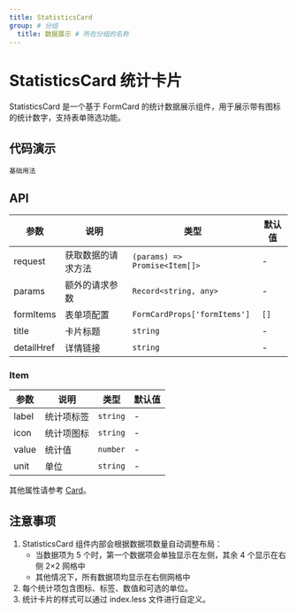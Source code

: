 ```yaml
---
title: StatisticsCard
group: # 分组
  title: 数据展示 # 所在分组的名称
---
```


# StatisticsCard 统计卡片

StatisticsCard 是一个基于 FormCard 的统计数据展示组件，用于展示带有图标的统计数字，支持表单筛选功能。

## 代码演示

<code src="./demo/base.tsx" description="基础用法">基础用法</code>

## API

| 参数       | 说明               | 类型                          | 默认值 |
| ---------- | ------------------ | ----------------------------- | ------ |
| request    | 获取数据的请求方法 | `(params) => Promise<Item[]>` | -      |
| params     | 额外的请求参数     | `Record<string, any>`         | -      |
| formItems  | 表单项配置         | `FormCardProps['formItems']`  | `[]`   |
| title      | 卡片标题           | `string`                      | -      |
| detailHref | 详情链接           | `string`                      | -      |

### Item

| 参数  | 说明       | 类型     | 默认值 |
| ----- | ---------- | -------- | ------ |
| label | 统计项标签 | `string` | -      |
| icon  | 统计项图标 | `string` | -      |
| value | 统计值     | `number` | -      |
| unit  | 单位       | `string` | -      |

其他属性请参考 [Card](https://ant.design/components/card-cn/)。

## 注意事项

1. StatisticsCard 组件内部会根据数据项数量自动调整布局：
   - 当数据项为 5 个时，第一个数据项会单独显示在左侧，其余 4 个显示在右侧 2×2 网格中
   - 其他情况下，所有数据项均显示在右侧网格中
2. 每个统计项包含图标、标签、数值和可选的单位。
3. 统计卡片的样式可以通过 index.less 文件进行自定义。
